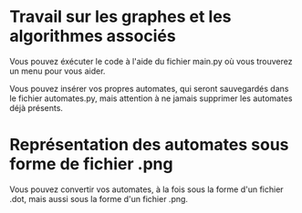 # Travail sur les graphes et les algorithmes associés

Vous pouvez éxécuter le code à l'aide du fichier main.py où vous trouverez un menu pour vous aider.

Vous pouvez insérer vos propres automates, qui seront sauvegardés dans le fichier automates.py, mais attention à ne jamais supprimer les automates déjà présents.

# Représentation des automates sous forme de fichier .png

Vous pouvez convertir vos automates, à la fois sous la forme d'un fichier .dot, mais aussi sous la forme d'un fichier .png.


